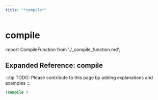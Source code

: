 ```yaml
---
title: "*compile*"
---
```


# compile

import CompileFunction from './_compile_function.md';

<CompileFunction />

## Expanded Reference: compile

:::tip
TODO: Please contribute to this page by adding explanations and examples
:::

```lisp
(compile )
```
